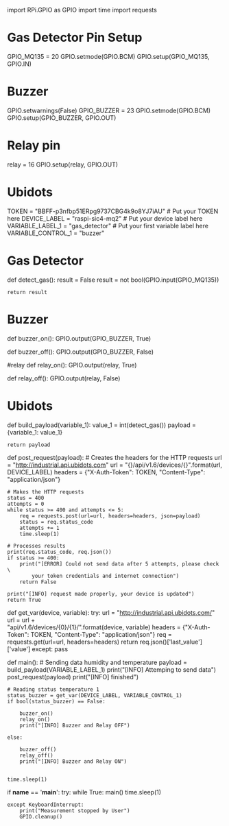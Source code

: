 import RPi.GPIO as GPIO
import time
import requests

# Gas Detector Pin Setup
GPIO_MQ135 = 20
GPIO.setmode(GPIO.BCM)
GPIO.setup(GPIO_MQ135, GPIO.IN)


# Buzzer
GPIO.setwarnings(False)
GPIO_BUZZER = 23
GPIO.setmode(GPIO.BCM)
GPIO.setup(GPIO_BUZZER, GPIO.OUT)

# Relay pin 
relay = 16
GPIO.setup(relay, GPIO.OUT)



# Ubidots
TOKEN = "BBFF-p3nfbp51ERpg9737CBG4k9o8YJ7iAU"  # Put your TOKEN here
DEVICE_LABEL = "raspi-sic4-mq2"  # Put your device label here 
VARIABLE_LABEL_1 = "gas_detector"  # Put your first variable label here
VARIABLE_CONTROL_1 = "buzzer"


# Gas Detector
def detect_gas():
    result = False
    result = not bool(GPIO.input(GPIO_MQ135))

    return result

# Buzzer
def buzzer_on():
    GPIO.output(GPIO_BUZZER, True)

def buzzer_off():
    GPIO.output(GPIO_BUZZER, False)
    
#relay
def relay_on():
    GPIO.output(relay, True)
    
def relay_off():
    GPIO.output(relay, False)

# Ubidots
def build_payload(variable_1):
    value_1 = int(detect_gas())
    payload = {variable_1: value_1}

    return payload

def post_request(payload):
    # Creates the headers for the HTTP requests
    url = "http://industrial.api.ubidots.com"
    url = "{}/api/v1.6/devices/{}".format(url, DEVICE_LABEL)
    headers = {"X-Auth-Token": TOKEN, "Content-Type": "application/json"}

    # Makes the HTTP requests
    status = 400
    attempts = 0
    while status >= 400 and attempts <= 5:
        req = requests.post(url=url, headers=headers, json=payload)
        status = req.status_code
        attempts += 1
        time.sleep(1)

    # Processes results
    print(req.status_code, req.json())
    if status >= 400:
        print("[ERROR] Could not send data after 5 attempts, please check \
            your token credentials and internet connection")
        return False

    print("[INFO] request made properly, your device is updated")
    return True

def get_var(device, variable):
    try:
        url = "http://industrial.api.ubidots.com/"
        url = url + \
            "api/v1.6/devices/{0}/{1}/".format(device, variable)
        headers = {"X-Auth-Token": TOKEN, "Content-Type": "application/json"}
        req = requests.get(url=url, headers=headers)
        return req.json()['last_value']['value']
    except:
        pass

def main():
    # Sending data humidity and temperature
    payload = build_payload(VARIABLE_LABEL_1)
    print("[INFO] Attemping to send data")
    post_request(payload)
    print("[INFO] finished")

    # Reading status temperature 1
    status_buzzer = get_var(DEVICE_LABEL, VARIABLE_CONTROL_1)
    if bool(status_buzzer) == False:
        
        buzzer_on()
        relay_on()
        print("[INFO] Buzzer and Relay OFF")
        
    else:
        
        buzzer_off()
        relay_off()
        print("[INFO] Buzzer and Relay ON")
        
       
    time.sleep(1)
    
   
if __name__ == '__main__':
    try:
        while True:
            main()
            time.sleep(1)

    except KeyboardInterrupt:
        print("Measurement stopped by User")
        GPIO.cleanup()

